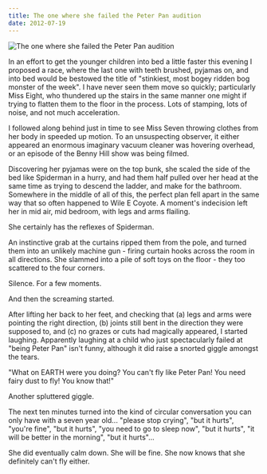 ```yaml
---
title: The one where she failed the Peter Pan audition
date: 2012-07-19
---
```


![The one where she failed the Peter Pan audition](https://source.unsplash.com/l7dbl-sUg3k/1600x900)

In an effort to get the younger children into bed a little faster this evening I proposed a race, where the last one with teeth brushed, pyjamas on, and into bed would be bestowed the title of "stinkiest, most bogey ridden bog monster of the week". I have never seen them move so quickly; particularly Miss Eight, who thundered up the stairs in the same manner one might if trying to flatten them to the floor in the process. Lots of stamping, lots of noise, and not much acceleration.

I followed along behind just in time to see Miss Seven throwing clothes from her body in speeded up motion. To an unsuspecting observer, it either appeared an enormous imaginary vacuum cleaner was hovering overhead, or an episode of the Benny Hill show was being filmed.

Discovering her pyjamas were on the top bunk, she scaled the side of the bed like Spiderman in a hurry, and had them half pulled over her head at the same time as trying to descend the ladder, and make for the bathroom. Somewhere in the middle of all of this, the perfect plan fell apart in the same way that so often happened to Wile E Coyote. A moment's indecision left her in mid air, mid bedroom, with legs and arms flailing.

She certainly has the reflexes of Spiderman.

An instinctive grab at the curtains ripped them from the pole, and turned them into an unlikely machine gun - firing curtain hooks across the room in all directions. She slammed into a pile of soft toys on the floor - they too scattered to the four corners.

Silence. For a few moments.

And then the screaming started.

After lifting her back to her feet, and checking that (a) legs and arms were pointing the right direction, (b) joints still bent in the direction they were supposed to, and (c) no grazes or cuts had magically appeared, I started laughing. Apparently laughing at a child who just spectacularly failed at "being Peter Pan" isn't funny, although it did raise a snorted giggle amongst the tears.

"What on EARTH were you doing? You can't fly like Peter Pan! You need fairy dust to fly! You know that!"

Another spluttered giggle.

The next ten minutes turned into the kind of circular conversation you can only have with a seven year old... "please stop crying", "but it hurts", "you're fine", "but it hurts", "you need to go to sleep now", "but it hurts", "it will be better in the morning", "but it hurts"...

She did eventually calm down. She will be fine. She now knows that she definitely can't fly either.